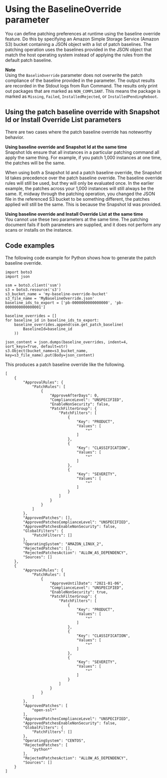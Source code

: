 # Using the BaselineOverride parameter<a name="patch-manager-about-baselineoverride"></a>

You can define patching preferences at runtime using the baseline override feature\. Do this by specifying an Amazon Simple Storage Service \(Amazon S3\) bucket containing a JSON object with a list of patch baselines\. The patching operation uses the baselines provided in the JSON object that match the host operating system instead of applying the rules from the default patch baseline\.

**Note**  
Using the `BaselinOverride` parameter does not overwrite the patch compliance of the baseline provided in the parameter\. The output results are recorded in the Stdout logs from Run Command\. The results only print out packages that are marked as `NON_COMPLIANT`\. This means the package is marked as `Missing`, `Failed`, `InstalledRejected`, or `InstalledPendingReboot`\.

## Using the patch baseline override with Snapshot Id or Install Override List parameters<a name="patch-manager-about-baselineoverride-other-parameters"></a>

There are two cases where the patch baseline override has noteworthy behavior\.

**Using baseline override and Snapshot Id at the same time**  
Snapshot Ids ensure that all instances in a particular patching command all apply the same thing\. For example, if you patch 1,000 instances at one time, the patches will be the same\.

When using both a Snapshot Id and a patch baseline override, the Snapshot Id takes precedence over the patch baseline override\. The baseline override rules will still be used, but they will only be evaluated once\. In the earlier example, the patches across your 1,000 instances will still always be the same\. If, midway through the patching operation, you changed the JSON file in the referenced S3 bucket to be something different, the patches applied will still be the same\. This is because the Snapshot Id was provided\.

**Using baseline override and Install Override List at the same time**  
You cannot use these two parameters at the same time\. The patching document fails if both parameters are supplied, and it does not perform any scans or installs on the instance\.

## Code examples<a name="patch-manager-about-baselineoverride-code"></a>

The following code example for Python shows how to generate the patch baseline override\.

```
import boto3
import json

ssm = boto3.client('ssm')
s3 = boto3.resource('s3')
s3_bucket_name = 'my-baseline-override-bucket'
s3_file_name = 'MyBaselineOverride.json'
baseline_ids_to_export = ['pb-0000000000000000', 'pb-0000000000000001']

baseline_overrides = []
for baseline_id in baseline_ids_to_export:
    baseline_overrides.append(ssm.get_patch_baseline(
        BaselineId=baseline_id
    ))

json_content = json.dumps(baseline_overrides, indent=4, sort_keys=True, default=str)
s3.Object(bucket_name=s3_bucket_name, key=s3_file_name).put(Body=json_content)
```

This produces a patch baseline override like the following\.

```
[
    {
        "ApprovalRules": {
            "PatchRules": [
                {
                    "ApproveAfterDays": 0, 
                    "ComplianceLevel": "UNSPECIFIED", 
                    "EnableNonSecurity": false, 
                    "PatchFilterGroup": {
                        "PatchFilters": [
                            {
                                "Key": "PRODUCT", 
                                "Values": [
                                    "*"
                                ]
                            }, 
                            {
                                "Key": "CLASSIFICATION", 
                                "Values": [
                                    "*"
                                ]
                            }, 
                            {
                                "Key": "SEVERITY", 
                                "Values": [
                                    "*"
                                ]
                            }
                        ]
                    }
                }
            ]
        }, 
        "ApprovedPatches": [], 
        "ApprovedPatchesComplianceLevel": "UNSPECIFIED", 
        "ApprovedPatchesEnableNonSecurity": false, 
        "GlobalFilters": {
            "PatchFilters": []
        }, 
        "OperatingSystem": "AMAZON_LINUX_2", 
        "RejectedPatches": [], 
        "RejectedPatchesAction": "ALLOW_AS_DEPENDENCY", 
        "Sources": []
    }, 
    {
        "ApprovalRules": {
            "PatchRules": [
                {
                    "ApproveUntilDate": "2021-01-06", 
                    "ComplianceLevel": "UNSPECIFIED", 
                    "EnableNonSecurity": true, 
                    "PatchFilterGroup": {
                        "PatchFilters": [
                            {
                                "Key": "PRODUCT", 
                                "Values": [
                                    "*"
                                ]
                            }, 
                            {
                                "Key": "CLASSIFICATION", 
                                "Values": [
                                    "*"
                                ]
                            }, 
                            {
                                "Key": "SEVERITY", 
                                "Values": [
                                    "*"
                                ]
                            }
                        ]
                    }
                }
            ]
        }, 
        "ApprovedPatches": [
            "open-ssl*"
        ], 
        "ApprovedPatchesComplianceLevel": "UNSPECIFIED", 
        "ApprovedPatchesEnableNonSecurity": false, 
        "GlobalFilters": {
            "PatchFilters": []
        }, 
        "OperatingSystem": "CENTOS", 
        "RejectedPatches": [
            "python*"
        ], 
        "RejectedPatchesAction": "ALLOW_AS_DEPENDENCY", 
        "Sources": []
    }
]
```